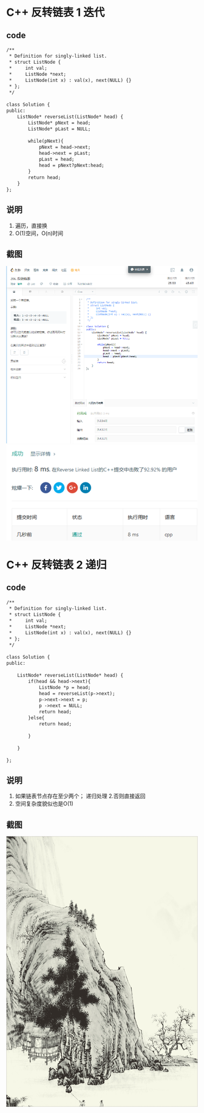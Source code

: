 # C++ 反转链表 1 迭代
## code
```
/**
 * Definition for singly-linked list.
 * struct ListNode {
 *     int val;
 *     ListNode *next;
 *     ListNode(int x) : val(x), next(NULL) {}
 * };
 */

class Solution {
public:
    ListNode* reverseList(ListNode* head) {
        ListNode* pNext = head;
        ListNode* pLast = NULL;
        
        while(pNext){
            pNext = head->next;
            head->next = pLast;
            pLast = head;
            head = pNext?pNext:head;
        }
        return head;
    }
};
```
## 说明
1. 遍历，直接换
2. O(1)空间，O(n)时间

## 截图

![img](20181218113055-HJ-way1.png)
![img](20181218120228-HJ-way1.png)

# C++ 反转链表 2 递归
## code
```
/**
 * Definition for singly-linked list.
 * struct ListNode {
 *     int val;
 *     ListNode *next;
 *     ListNode(int x) : val(x), next(NULL) {}
 * };
 */

class Solution {
public:

    ListNode* reverseList(ListNode* head) {
        if(head && head->next){
            ListNode *p = head;
            head = reverseList(p->next);
            p->next->next = p;
            p ->next = NULL;
            return head;
        }else{
            return head;
            
        }
       
    }
    
};
```
## 说明
1. 如果链表节点存在至少两个；
递归处理
2.否则直接返回
3. 空间复杂度貌似也是O(1)
## 截图
![img](微信图片_20180507171824.jpg)

